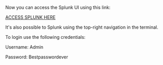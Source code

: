 Now you can access the Splunk UI using this link:

[ACCESS SPLUNK HERE]({{TRAFFIC_HOST1_8000}})

It's also possible to Splunk using the top-right navigation in the terminal.


To login use the following credentials:

Username: Admin

Password: Bestpasswordever



